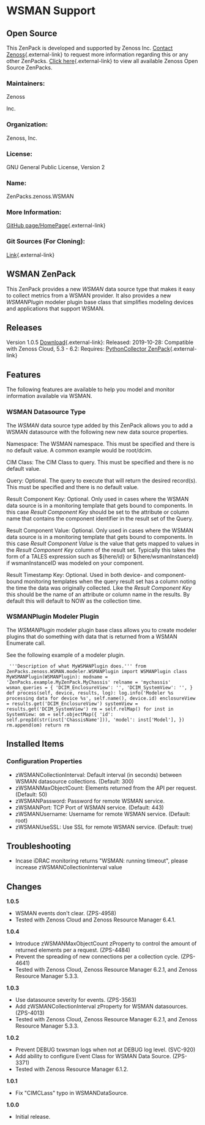 # WSMAN Support

## Open Source

This ZenPack is developed and supported by Zenoss Inc. [Contact Zenoss](https://tryit.zenoss.com/zenpack-contact/){.external-link} to
request more information regarding this or any other ZenPacks. [Click here](https://zenoss.com/product/zenpacks?f%5B0%5D=im_field_zenpack_category:1091){.external-link}
to view all available Zenoss Open Source ZenPacks.

### Maintainers:

Zenoss

Inc.

### Organization:

Zenoss, Inc.

### License:

GNU General Public License, Version 2

### Name:

ZenPacks.zenoss.WSMAN

### More Information:

[GitHub page/HomePage](https://github.com/zenoss/ZenPacks.zenoss.WSMAN){.external-link}

### Git Sources (For Cloning):

[Link](https://github.com/zenoss/ZenPacks.zenoss.WSMAN.git){.external-link}

## WSMAN ZenPack

This ZenPack provides a new *WSMAN* data source type that makes it easy
to collect metrics from a WSMAN provider. It also provides a new
*WSMANPlugin* modeler plugin base class that simplifies modeling devices
and applications that support WSMAN.

## Releases

Version 1.0.5 [Download](https://storage.googleapis.com/zenpacks/ZenPacks.zenoss.WSMAN/1.0.5/ZenPacks.zenoss.WSMAN-1.0.5.egg){.external-link}:   Released: 2019-10-28:   Compatible with Zenoss Cloud, 5.3 - 6.2:   Requires: [PythonCollector ZenPack](http://help.zenoss.com/display/in/PythonCollector){.external-link}

## Features

The following features are available to help you model and monitor
information available via WSMAN.

### WSMAN Datasource Type

The *WSMAN* data source type added by this ZenPack allows you to add a
WSMAN datasource with the following new new data source properties.

Namespace:   The WSMAN namespace. This must be specified and there is no default
    value. A common example would be root/dcim.

CIM Class:   The CIM Class to query. This must be specified and there is no
    default value.

Query:   Optional. The query to execute that will return the desired
    record(s). This must be specified and there is no default value.

Result Component Key:   Optional. Only used in cases where the WSMAN data source is in a
    monitoring template that gets bound to components. In this case
    *Result Component Key* should be set to the attribute or column name
    that contains the component identifier in the result set of the
    Query.

Result Component Value:   Optional. Only used in cases where the WSMAN data source is in a
    monitoring template that gets bound to components. In this case
    *Result Component Value* is the value that gets mapped to values in
    the *Result Component Key* column of the result set. Typically this
    takes the form of a TALES expression such as ${here/id} or
    ${here/wsmanInstanceId} if wsmanInstanceID was modeled on your
    component.

Result Timestamp Key:   Optional. Used in both device- and component-bound monitoring
    templates when the query result set has a column noting the time the
    data was originally collected. Like the *Result Component Key* this
    should be the name of an attribute or column name in the results. By
    default this will default to NOW as the collection time.

### WSMANPlugin Modeler Plugin

The *WSMANPlugin* modeler plugin base class allows you to create modeler
plugins that do something with data that is returned from a WSMAN
Enumerate call.

See the following example of a modeler plugin.

     '''Description of what MyWSMANPlugin does.''' from ZenPacks.zenoss.WSMAN.modeler.WSMANPlugin import WSMANPlugin class MyWSMANPlugin(WSMANPlugin): modname = 'ZenPacks.example.MyZenPack.MyChassis' relname = 'mychassis' wsman_queries = { 'DCIM_EnclosureView': '', 'DCIM_SystemView': '', } def process(self, device, results, log): log.info('Modeler %s processing data for device %s', self.name(), device.id) enclosureView = results.get('DCIM_EnclosureView') systemView = results.get('DCIM_SystemView') rm = self.relMap() for inst in SystemView: om = self.objectMap({ 'id': self.prepId(str(inst['ChassisName'])), 'model': inst['Model'], }) rm.append(om) return rm

## Installed Items

### Configuration Properties

-   zWSMANCollectionInterval: Default interval (in seconds) between
    WSMAN datasource collections. (Default: 300)
-   zWSMANMaxObjectCount: Elements returned from the API per request.
    (Default: 50)
-   zWSMANPassword: Password for remote WSMAN service.
-   zWSMANPort: TCP Port of WSMAN service. (Default: 443)
-   zWSMANUsername: Username for remote WSMAN service. (Default: root)
-   zWSMANUseSSL: Use SSL for remote WSMAN service. (Default: true)

## Troubleshooting

-   Incase iDRAC monitoring returns "WSMAN: running timeout", please
    increase zWSMANCollectionInterval value

## Changes

**1.0.5**

-   WSMAN events don't clear.
    (ZPS-4958)
-   Tested with Zenoss Cloud and Zenoss Resource Manager 6.4.1.

**1.0.4**

-   Introduce zWSMANMaxObjectCount zProperty to control the amount of
    returned elements per a request. (ZPS-4484)
-   Prevent the spreading of new connections per a collection cycle.
    (ZPS-4641)
-   Tested with Zenoss Cloud, Zenoss Resource Manager 6.2.1, and Zenoss
    Resource Manager 5.3.3.

**1.0.3**

-   Use datasource severity for events. (ZPS-3563)
-   Add zWSMANCollectionInterval zProperty for WSMAN datasources.
    (ZPS-4013)
-   Tested with Zenoss Cloud, Zenoss Resource Manager 6.2.1, and Zenoss
    Resource Manager 5.3.3.

**1.0.2**

-   Prevent DEBUG txwsman logs when not at DEBUG log level. (SVC-920)
-   Add ability to configure Event Class for WSMAN Data Source.
    (ZPS-3371)
-   Tested with Zenoss Resource Manager 6.1.2.

**1.0.1**

-   Fix "CIMCLass" typo in WSMANDataSource.

**1.0.0**

-   Initial release.
